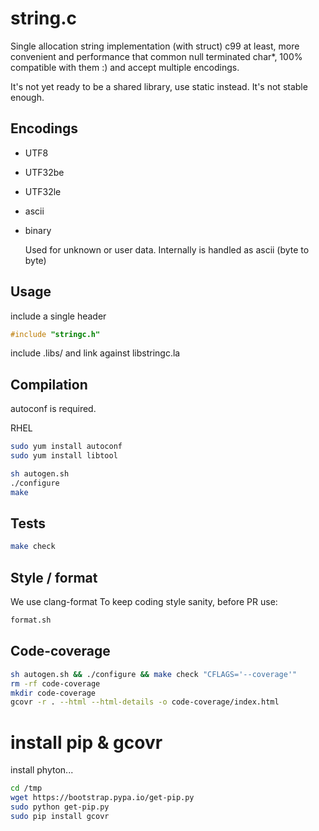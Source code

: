 # string.c

Single allocation string implementation (with struct) c99 at least,
more convenient and performance that common null terminated char*,
100% compatible with them :) and accept multiple encodings.

It's not yet ready to be a shared library, use static instead. It's not stable
enough.

## Encodings

* UTF8
* UTF32be
* UTF32le
* ascii
* binary

  Used for unknown or user data. Internally is handled as ascii (byte to byte)

## Usage

include a single header

```c
#include "stringc.h"
```

include .libs/ and link against libstringc.la


## Compilation

autoconf is required.

RHEL
```bash
sudo yum install autoconf
sudo yum install libtool
```

```bash
sh autogen.sh
./configure
make
```

## Tests

```bash
make check
```

## Style / format

We use clang-format
To keep coding style sanity, before PR use:

```bash
format.sh
```


## Code-coverage

```bash
sh autogen.sh && ./configure && make check "CFLAGS='--coverage'"
rm -rf code-coverage
mkdir code-coverage
gcovr -r . --html --html-details -o code-coverage/index.html
```


# install pip & gcovr

install phyton...

```bash
cd /tmp
wget https://bootstrap.pypa.io/get-pip.py
sudo python get-pip.py
sudo pip install gcovr
```

